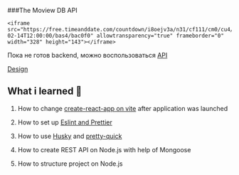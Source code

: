 ###The Moview DB API

```
<iframe src="https://free.timeanddate.com/countdown/i8oejv3a/n31/cf111/cm0/cu4/ct0/cs0/ca0/cr0/ss0/cac000/cpc000/pc66c/tc66c/fs100/szw320/szh135/tatTime%20left%20to%20Deadline%F0%9F%92%80%20in/tac0f0/tptTime%20since%20Event%20started%20in/tpc000/mac000/mpc000/iso2023-02-14T12:00:00/bas4/bac0f0" allowtransparency="true" frameborder="0" width="328" height="143"></iframe>
```


Пока не готов backend, можно воспользоваться [API](https://developers.themoviedb.org/3/getting-started/introduction)

[Design](https://www.figma.com/file/6ry5jlt0yHsg1RvSUHG3CM/Netflix-Langing-Page-UI-Clone-(Community)?node-id=53%3A124&t=SY0BINP7Oslo4iPL-0)

## What i learned 🧠

1. How to change [create-react-app on vite](https://cathalmacdonnacha.com/migrating-from-create-react-app-cra-to-vite) after application was launched 

2. How to set up [Eslint and Prettier](https://cathalmacdonnacha.com/setting-up-eslint-prettier-in-vitejs)

3. How to use [Husky](https://github.com/typicode/husky) and [pretty-quick](https://github.com/azz/pretty-quick) 

4. How to create REST API on Node.js with help of Mongoose

5. How to structure project on Node.js
